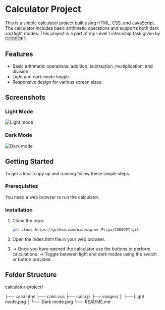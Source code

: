 # Calculator Project

This is a simple calculator project built using HTML, CSS, and JavaScript. The calculator includes basic arithmetic operations and supports both dark and light modes.
This project is a part of my Level 1 internship task given by CODSOFT.

## Features

- Basic arithmetic operations: addition, subtraction, multiplication, and division.
- Light and dark mode toggle.
- Responsive design for various screen sizes.

## Screenshots

### Light Mode
![Light mode](https://github.com/uidesigner-Priya/CODSOFT/assets/147839283/94e4c9dd-fb4f-417c-b41c-fb7f723c0151)

### Dark Mode
![Dark mode](https://github.com/uidesigner-Priya/CODSOFT/assets/147839283/7c055e0b-5e96-4075-ba97-147e590097d9)

## Getting Started

To get a local copy up and running follow these simple steps.

### Prerequisites

You need a web browser to run the calculator.

### Installation

1. Clone the repo:
   ```sh
   git clone https://github.com/uidesigner-Priya/CODSOFT.git

2. Open the index.html file in your web browser.

3. -> Once you have opened the calculator use the buttons to perform calculations.
   -> Toggle between light and dark modes using the switch or button provided.

## Folder Structure

calculator-project/

├── calci.html
├── calci.css
├── calci.js
├── images/
│   ├── Light mode.png
│   └── Dark mode.png
└── README.md
